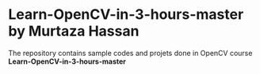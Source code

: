 # Learn-OpenCV-in-3-hours-master by Murtaza Hassan
The repository contains sample codes and projets done in OpenCV course **Learn-OpenCV-in-3-hours-master**
